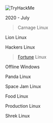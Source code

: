 <img src="https://tryhackme-badges.s3.amazonaws.com/Prim1Tive.png" alt="TryHackMe">

2020 - July

> Carnage     Linux

Lion        Linux

Hackers     Linux

>[Fortune](https://github.com/Prim1Tive/CTFwriteups/blob/master/TryHackMe/KOTH/Fortune.md "Fortune - TryHackMe")     Linux

Offline     Windows

Panda       Linux

Space Jam   Linux

Food        Linux

Production  Linux

Shrek       Linux

